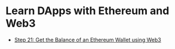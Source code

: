 # Learn DApps with Ethereum and Web3

- [Step 21: Get the Balance of an Ethereum Wallet using Web3](./step21)

